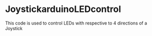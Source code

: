 # JoystickarduinoLEDcontrol
This code is used to control LEDs with respective to 4 directions of a Joystick
